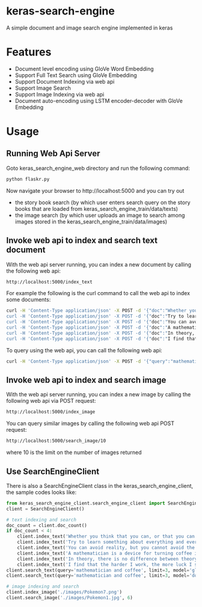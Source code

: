 # keras-search-engine

A simple document and image search engine implemented in keras

# Features

* Document level encoding using GloVe Word Embedding
* Support Full Text Search using GloVe Embedding
* Support Document Indexing via web api
* Support Image Search
* Support Image Indexing via web api
* Document auto-encoding using LSTM encoder-decoder with GloVe Embedding

# Usage

## Running Web Api Server

Goto keras_search_engine_web directory and run the following command:

```bash
python flaskr.py
```

Now navigate your browser to http://localhost:5000 and you can try out
 
* the story book search (by which user enters search query on the story books that are loaded from keras_search_engine_train/data/texts)
* the image search (by which user uploads an image to search among images stored in the keras_search_engine_train/data/images)

## Invoke web api to index and search text document

With the web api server running, you can index a new document by calling the following web api:

```html
http://localhost:5000/index_text
```

For example the following is the curl command to call the web api to index some documents:

```bash
curl -H 'Content-Type application/json' -X POST -d '{"doc":"Whether you think that you can, or that you can't, you are usually right."}' http://localhost:5000/index_text
curl -H 'Content-Type application/json' -X POST -d '{"doc":"Try to learn something about everything and everything about something."}' http://localhost:5000/index_text
curl -H 'Content-Type application/json' -X POST -d '{"doc":"You can avoid reality, but you cannot avoid the consequences of avoiding reality."}' http://localhost:5000/index_text
curl -H 'Content-Type application/json' -X POST -d '{"doc":"A mathematician is a device for turning coffee into theorems."}' http://localhost:5000/index_text
curl -H 'Content-Type application/json' -X POST -d '{"doc":"In theory, there is no difference between theory and practice. But in practice, there is."}' http://localhost:5000/index_text
curl -H 'Content-Type application/json' -X POST -d '{"doc":"I find that the harder I work, the more luck I seem to have."}' http://localhost:5000/index_text
```

To query using the web api, you can call the following web api:

```bash
curl -H 'Content-Type application/json' -X POST -d '{"query":"mathematician and coffee", "limit": 3, "model": "glove"}' http://localhost:5000/search_text
```

## Invoke web api to index and search image 

With the web api server running, you can index a new image by calling the following web api via POST request:

```html
http://localhost:5000/index_image
```

You can query similar images by calling the following web api POST request:

```html
http://localhost:5000/search_image/10
```

where 10 is the limit on the number of images returned



## Use SearchEngineClient

There is also a SearchEngineClient class in the keras_search_engine_client, the sample codes looks like:

```python
from keras_search_engine_client.search_engine_client import SearchEngineClient
client = SearchEngineClient()

# text indexing and search
doc_count = client.doc_count()
if doc_count < 4:
    client.index_text('Whether you think that you can, or that you can.')
    client.index_text('Try to learn something about everything and everything about something.')
    client.index_text('You can avoid reality, but you cannot avoid the consequences of avoiding reality.')
    client.index_text('A mathematician is a device for turning coffee into theorems.')
    client.index_text('In theory, there is no difference between theory and practice. But in practice, there is.')
    client.index_text('I find that the harder I work, the more luck I seem to have.')
client.search_text(query='mathematician and coffee', limit=3, model='glove')
client.search_text(query='mathematician and coffee', limit=3, model='doc-encoder')

# image indexing and search
client.index_image('./images/Pokemon7.png')
client.search_image('./images/Pokemon1.jpg', 6)
```

